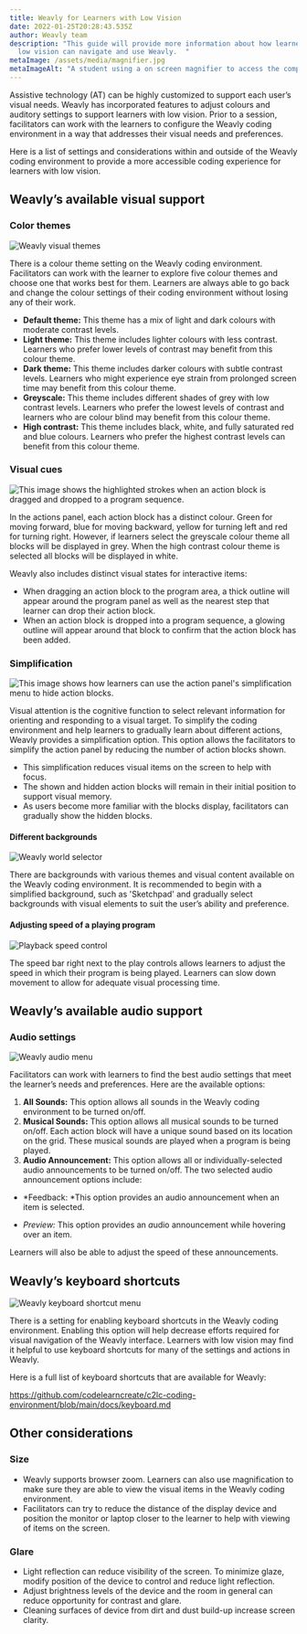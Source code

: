 ```yaml
---
title: Weavly for Learners with Low Vision
date: 2022-01-25T20:28:43.535Z
author: Weavly team
description: "This guide will provide more information about how learners with
  low vision can navigate and use Weavly.  "
metaImage: /assets/media/magnifier.jpg
metaImageAlt: "A student using a on screen magnifier to access the computer. "
---
```

Assistive technology (AT) can be highly customized to support each user’s visual needs. Weavly has incorporated features to adjust colours and auditory settings to support learners with low vision. Prior to a session, facilitators can work with the learners to configure the Weavly coding environment in a way that addresses their visual needs and preferences. 

Here is a list of settings and considerations within and outside of the Weavly coding environment to provide a more accessible coding experience for learners with low vision. 

## Weavly’s available visual support

### Color themes

![Weavly visual themes](/assets/media/visual-themes.jpg "Weavly visual themes")

There is a colour theme setting on the Weavly coding environment. Facilitators can work with the learner to explore five colour themes and choose one that works best for them. Learners are always able to go back and change the colour settings of their coding environment without losing any of their work. 

* **Default theme:** This theme has a mix of light and dark colours with moderate contrast levels.
* **Light theme:** This theme includes lighter colours with less contrast. Learners who prefer lower levels of contrast may benefit from this colour theme.
* **Dark theme:** This theme includes darker colours with subtle contrast levels. Learners who might experience eye strain from prolonged screen time may benefit from this colour theme. 
* **Greyscale:** This theme includes different shades of grey with low contrast levels. Learners who prefer the lowest levels of contrast and learners who are colour blind may benefit from this colour theme. 
* **High contrast:** This theme includes black, white, and fully saturated red and blue colours. Learners who prefer the highest contrast levels can benefit from this colour theme.

### Visual cues 

![This image shows the highlighted strokes when an action block is dragged and dropped to a program sequence.](/assets/media/drag-and-drop.jpg "Weavly drag and drop visual cues")

In the actions panel, each action block has a distinct colour. Green for moving forward, blue for moving backward, yellow for turning left and red for turning right. However, if learners select the greyscale colour theme all blocks will be displayed in grey. When the high contrast colour theme is selected all blocks will be displayed in white. 

Weavly also includes distinct visual states for interactive items:

* When dragging an action block to the program area, a thick outline will appear around the program panel as well as the nearest step that learner can drop their action block. 
* When an action block is dropped into a program sequence, a glowing outline will appear around that block to confirm that the action block has been added.

### Simplification

![This image shows how learners can use the action panel's simplification menu to hide action blocks. ](/assets/media/simplification.jpg "Weavly simplification menu")

Visual attention is the cognitive function to select relevant information for orienting and responding to a visual target. To simplify the coding environment and help learners to gradually learn about different actions, Weavly provides a simplification option. This option allows the facilitators to simplify the action panel by reducing the number of action blocks shown. 

* This simplification reduces visual items on the screen to help with focus. 
* The shown and hidden action blocks will remain in their initial position to support visual memory. 
* As users become more familiar with the blocks display, facilitators can gradually show the hidden blocks.

#### Different backgrounds

![Weavly world selector ](/assets/media/world-selector.jpg "Weavly world selector ")

There are backgrounds with various themes and visual content available on the Weavly coding environment. It is recommended to begin with a simplified background, such as 'Sketchpad' and gradually select backgrounds with visual elements to suit the user’s ability and preference.

#### Adjusting speed of a playing program

![Playback speed control](/assets/media/playback-speed.jpg "Playback speed control")

The speed bar right next to the play controls allows learners to adjust the speed in which their program is being played. Learners can slow down movement to allow for adequate visual processing time.

## Weavly’s available audio support

### Audio settings

![Weavly audio menu](/assets/media/audio-menu.jpg "Weavly audio menu")

Facilitators can work with learners to find the best audio settings that meet the learner’s needs and preferences. Here are the available options:

1. **All Sounds:** This option allows all sounds in the Weavly coding environment to be turned on/off.
2. **Musical Sounds:** This option allows all musical sounds to be turned on/off. Each action block will have a unique sound based on its location on the grid. These musical sounds are played when a program is being played.
3. **Audio Announcement:** This option allows all or individually-selected audio announcements to be turned on/off. The two selected audio announcement options include: 

* *Feedback: *This option provides an audio announcement when an item is selected.

<!---->

* *Preview:* This option provides an *a*udio announcement while hovering over an item.

Learners will also be able to adjust the speed of these announcements.

## Weavly’s keyboard shortcuts

![Weavly keyboard shortcut menu](/assets/media/keyboard-shortcuts.jpg "Weavly keyboard shortcut menu")

There is a setting for enabling keyboard shortcuts in the Weavly coding environment. Enabling this option will help decrease efforts required for visual navigation of the Weavly interface. Learners with low vision may find it helpful to use keyboard shortcuts for many of the settings and actions in Weavly.

Here is a full list of keyboard shortcuts that are available for Weavly: [](https://github.com/codelearncreate/c2lc-coding-environment/blob/main/docs/keyboard.md)

<https://github.com/codelearncreate/c2lc-coding-environment/blob/main/docs/keyboard.md>

## Other considerations

### Size 

* Weavly supports browser zoom. Learners can also use magnification to make sure they are able to view the visual items in the Weavly coding environment. 
* Facilitators can try to reduce the distance of the display device and position the monitor or laptop closer to the learner to help with viewing of items on the screen. 

### Glare

* Light reflection can reduce visibility of the screen. To minimize glaze, modify position of the device to control and reduce light reflection.
* Adjust brightness levels of the device and the room in general can reduce opportunity for contrast and glare.
* Cleaning surfaces of device from dirt and dust build-up increase screen clarity.